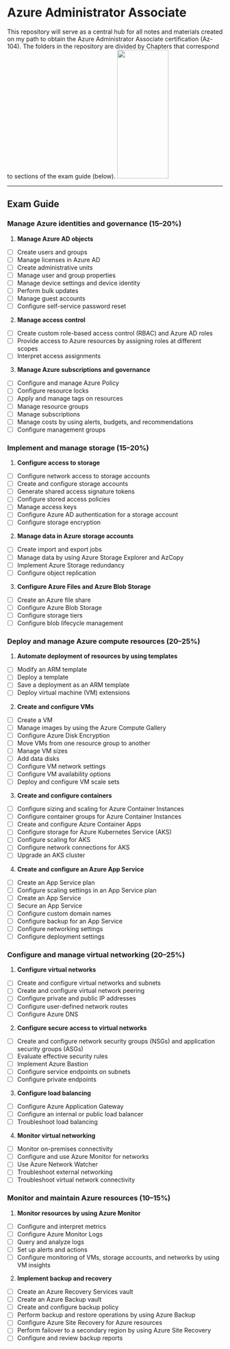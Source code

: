# Azure Administrator Associate
This repository will serve as a central hub for all notes and materials created on my path to obtain the Azure Administrator Associate certification (Az-104). The folders in the repository are divided by Chapters that correspond to sections of the exam guide (below).
<img src="https://learn.microsoft.com/en-us/media/learn/certification/badges/microsoft-certified-associate-badge.svg" width="120" height="300"></img>
___

## Exam Guide  
### Manage Azure identities and governance (15–20%) 
1. **Manage Azure AD objects**
- [ ] Create users and groups
- [ ] Manage licenses in Azure AD
- [ ] Create administrative units
- [ ] Manage user and group properties
- [ ] Manage device settings and device identity
- [ ] Perform bulk updates
- [ ] Manage guest accounts
- [ ] Configure self-service password reset

2. **Manage access control**
- [ ] Create custom role-based access control (RBAC) and Azure AD roles
- [ ] Provide access to Azure resources by assigning roles at different scopes
- [ ] Interpret access assignments

3. **Manage Azure subscriptions and governance**
- [ ] Configure and manage Azure Policy
- [ ] Configure resource locks
- [ ] Apply and manage tags on resources
- [ ] Manage resource groups
- [ ] Manage subscriptions
- [ ] Manage costs by using alerts, budgets, and recommendations
- [ ] Configure management groups

### Implement and manage storage (15–20%)
1. **Configure access to storage**
- [ ] Configure network access to storage accounts
- [ ] Create and configure storage accounts
- [ ] Generate shared access signature tokens
- [ ] Configure stored access policies
- [ ] Manage access keys
- [ ] Configure Azure AD authentication for a storage account
- [ ] Configure storage encryption

2. **Manage data in Azure storage accounts**
- [ ] Create import and export jobs
- [ ] Manage data by using Azure Storage Explorer and AzCopy
- [ ] Implement Azure Storage redundancy
- [ ] Configure object replication

3. **Configure Azure Files and Azure Blob Storage**
- [ ] Create an Azure file share
- [ ] Configure Azure Blob Storage
- [ ] Configure storage tiers
- [ ] Configure blob lifecycle management

### Deploy and manage Azure compute resources (20–25%)
1. **Automate deployment of resources by using templates**
- [ ] Modify an ARM template
- [ ] Deploy a template
- [ ] Save a deployment as an ARM template
- [ ] Deploy virtual machine (VM) extensions

2. **Create and configure VMs**
- [ ] Create a VM
- [ ] Manage images by using the Azure Compute Gallery
- [ ] Configure Azure Disk Encryption
- [ ] Move VMs from one resource group to another
- [ ] Manage VM sizes
- [ ] Add data disks
- [ ] Configure VM network settings
- [ ] Configure VM availability options
- [ ] Deploy and configure VM scale sets

3. **Create and configure containers**
- [ ] Configure sizing and scaling for Azure Container Instances
- [ ] Configure container groups for Azure Container Instances
- [ ] Create and configure Azure Container Apps
- [ ] Configure storage for Azure Kubernetes Service (AKS)
- [ ] Configure scaling for AKS
- [ ] Configure network connections for AKS
- [ ] Upgrade an AKS cluster

4. **Create and configure an Azure App Service**
- [ ] Create an App Service plan
- [ ] Configure scaling settings in an App Service plan
- [ ] Create an App Service
- [ ] Secure an App Service
- [ ] Configure custom domain names
- [ ] Configure backup for an App Service
- [ ] Configure networking settings
- [ ] Configure deployment settings

### Configure and manage virtual networking (20–25%)
1. **Configure virtual networks**
- [ ] Create and configure virtual networks and subnets
- [ ] Create and configure virtual network peering
- [ ] Configure private and public IP addresses
- [ ] Configure user-defined network routes
- [ ] Configure Azure DNS

2. **Configure secure access to virtual networks**
- [ ] Create and configure network security groups (NSGs) and application security groups (ASGs)
- [ ] Evaluate effective security rules
- [ ] Implement Azure Bastion
- [ ] Configure service endpoints on subnets
- [ ] Configure private endpoints

3. **Configure load balancing**
- [ ] Configure Azure Application Gateway
- [ ] Configure an internal or public load balancer
- [ ] Troubleshoot load balancing

4. **Monitor virtual networking**
- [ ] Monitor on-premises connectivity
- [ ] Configure and use Azure Monitor for networks
- [ ] Use Azure Network Watcher
- [ ] Troubleshoot external networking
- [ ] Troubleshoot virtual network connectivity

### Monitor and maintain Azure resources (10–15%)
1. **Monitor resources by using Azure Monitor**
- [ ] Configure and interpret metrics
- [ ] Configure Azure Monitor Logs
- [ ] Query and analyze logs
- [ ] Set up alerts and actions
- [ ] Configure monitoring of VMs, storage accounts, and networks by using VM insights

2. **Implement backup and recovery**
- [ ] Create an Azure Recovery Services vault
- [ ] Create an Azure Backup vault
- [ ] Create and configure backup policy
- [ ] Perform backup and restore operations by using Azure Backup
- [ ] Configure Azure Site Recovery for Azure resources
- [ ] Perform failover to a secondary region by using Azure Site Recovery
- [ ] Configure and review backup reports